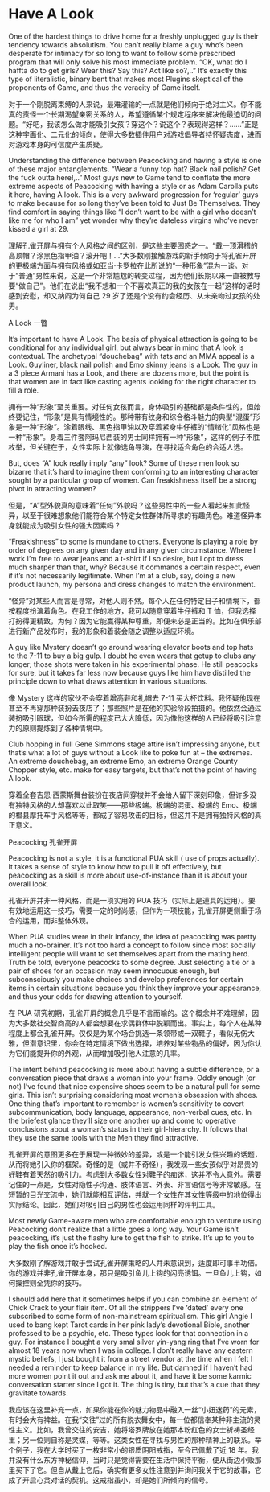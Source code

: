 # Have A Look

One of the hardest things to drive home for a freshly unplugged guy is their tendency towards absolutism. You can’t really blame a guy who’s been desperate for intimacy for so long to want to follow some prescribed program that will only solve his most immediate problem. “OK, what do I haffta do to get girls? Wear this? Say this? Act like so?,..” It’s exactly this type of literalistic, binary bent that makes most Plugins skeptical of the proponents of Game, and thus the veracity of Game itself.

对于一个刚脱离束缚的人来说，最难灌输的一点就是他们倾向于绝对主义。你不能真的责怪一个长期渴望亲密关系的人，希望遵循某个规定程序来解决他最迫切的问题。“好吧，我该怎么做才能吸引女孩？穿这个？说这个？表现得这样？……”正是这种字面化、二元化的倾向，使得大多数插件用户对游戏倡导者持怀疑态度，进而对游戏本身的可信度产生质疑。

Understanding the difference between Peacocking and having a style is one of these major entanglements. “Wear a funny top hat? Black nail polish? Get the fuck outta here!,..” Most guys new to Game tend to conflate the more extreme aspects of Peacocking with having a style or as Adam Carolla puts it here, having A look. This is a very awkward progression for ‘regular’ guys to make because for so long they’ve been told to Just Be Themselves. They find comfort in saying things like “I don’t want to be with a girl who doesn’t like me for who I am” yet wonder why they’re dateless virgins who’ve never kissed a girl at 29.

理解孔雀开屏与拥有个人风格之间的区别，是这些主要困惑之一。“戴一顶滑稽的高顶帽？涂黑色指甲油？滚开吧！...”大多数刚接触游戏的新手倾向于将孔雀开屏的更极端方面与拥有风格或如亚当·卡罗拉在此所说的“一种形象”混为一谈。对于“普通”男性来说，这是一个非常尴尬的转变过程，因为他们长期以来一直被教导要“做自己”。他们在说出“我不想和一个不喜欢真正的我的女孩在一起”这样的话时感到安慰，却又纳闷为何自己 29 岁了还是个没有约会经历、从未亲吻过女孩的处男。

A Look 一瞥

It’s important to have A Look. The basis of physical attraction is going to be conditional for any individual girl, but always bear in mind that A look is contextual. The archetypal “douchebag” with tats and an MMA appeal is a Look. Guyliner, black nail polish and Emo skinny jeans is a Look. The guy in a 3 piece Armani has a Look, and there are dozens more, but the point is that women are in fact like casting agents looking for the right character to fill a role.

拥有一种“形象”至关重要。对任何女孩而言，身体吸引的基础都是条件性的，但始终要记住，“形象”是具有情境性的。那种带有纹身和综合格斗魅力的典型“混蛋”形象是一种“形象”。涂着眼线、黑色指甲油以及穿着紧身牛仔裤的“情绪化”风格也是一种“形象”。身着三件套阿玛尼西装的男士同样拥有一种“形象”，这样的例子不胜枚举，但关键在于，女性实际上就像选角导演，在寻找适合角色的合适人选。

But, does “A” look really imply “any” look? Some of these men look so bizarre that it’s hard to imagine them conforming to an interesting character sought by a particular group of women. Can freakishness itself be a strong pivot in attracting women?

但是，“A”型外貌真的意味着“任何”外貌吗？这些男性中的一些人看起来如此怪异，以至于很难想象他们能符合某个特定女性群体所寻求的有趣角色。难道怪异本身就能成为吸引女性的强大因素吗？

“Freakishness” to some is mundane to others. Everyone is playing a role by order of degrees on any given day and in any given circumstance. Where I work I’m free to wear jeans and a t-shirt if I so desire, but I opt to dress much sharper than that, why? Because it commands a certain respect, even if it’s not necessarily legitimate. When I’m at a club, say, doing a new product launch, my persona and dress changes to match the environment.

“怪异”对某些人而言是寻常，对他人则不然。每个人在任何特定日子和情境下，都按程度扮演着角色。在我工作的地方，我可以随意穿着牛仔裤和 T 恤，但我选择打扮得更精致，为何？因为它能赢得某种尊重，即便未必是正当的。比如在俱乐部进行新产品发布时，我的形象和着装会随之调整以适应环境。

A guy like Mystery doesn’t go around wearing elevator boots and top hats to the 7-11 to buy a big gulp. I doubt he even wears that getup to clubs any longer;  those shots were taken in his experimental phase. He still peacocks for sure, but it takes far less now because guys like him have distilled the principle down to what draws attention in various situations.

像 Mystery 这样的家伙不会穿着增高鞋和礼帽去 7-11 买大杯饮料。我怀疑他现在甚至不再穿那种装扮去夜店了；那些照片是在他的实验阶段拍摄的。他依然会通过装扮吸引眼球，但如今所需的程度已大大降低，因为像他这样的人已经将吸引注意力的原则提炼到了各种情境中。

Club hopping in full Gene Simmons stage attire isn’t impressing anyone, but that’s what a lot of guys without a Look like to poke fun at – the extremes. An extreme douchebag, an extreme Emo, an extreme Orange County Chopper style, etc. make for easy targets, but that’s not the point of having A look.

穿着全套吉恩·西蒙斯舞台装扮在夜店间穿梭并不会给人留下深刻印象，但许多没有独特风格的人却喜欢以此取笑——那些极端。极端的混蛋、极端的 Emo、极端的橙县摩托车手风格等等，都成了容易攻击的目标，但这并不是拥有独特风格的真正意义。

Peacocking 孔雀开屏

Peacocking is not a style, it is a functional PUA skill ( use of props actually). It takes a sense of style to know how to pull it off effectively, but peacocking as a skill is more about use-of-instance than it is about your overall look.

孔雀开屏并非一种风格，而是一项实用的 PUA 技巧（实际上是道具的运用）。要有效地运用这一技巧，需要一定的时尚感，但作为一项技能，孔雀开屏更侧重于场合的运用，而非整体外观。

When PUA studies were in their infancy, the idea of peacocking was pretty much a no-brainer. It’s not too hard a concept to follow since most socially intelligent people will want to set themselves apart from the mating herd. Truth be told, everyone peacocks to some degree. Just selecting a tie or a pair of shoes for an occasion may seem innocuous enough, but subconsciously you make choices and develop preferences for certain items in certain situations because you think they improve your appearance, and thus your odds for drawing attention to yourself.

在 PUA 研究初期，孔雀开屏的概念几乎是不言而喻的。这个概念并不难理解，因为大多数社交智商高的人都会想要在求偶群体中脱颖而出。事实上，每个人在某种程度上都会孔雀开屏。仅仅是为某个场合挑选一条领带或一双鞋子，看似无伤大雅，但潜意识里，你会在特定情境下做出选择，培养对某些物品的偏好，因为你认为它们能提升你的外观，从而增加吸引他人注意的几率。

The intent behind peacocking is more about having a subtle difference, or a conversation piece that draws a woman into your frame. Oddly enough (or not) I’ve found that nice expensive shoes seem to be a natural pull for some girls. This isn’t surprising considering most women’s obsession with shoes. One thing that’s important to remember is women’s sensitivity to covert subcommunication, body language, appearance, non-verbal cues, etc. In the briefest glance they’ll size one another up and come to operative conclusions about a woman’s status in their girl-hierarchy. It follows that they use the same tools with the Men they find attractive.

孔雀开屏的意图更多在于展现一种微妙的差异，或是一个能引发女性兴趣的话题，从而将她引入你的框架。奇怪的是（或并不奇怪），我发现一些女孩似乎对昂贵的好鞋有着天然的吸引力。考虑到大多数女性对鞋子的痴迷，这并不令人意外。需要记住的一点是，女性对隐性子沟通、肢体语言、外表、非言语信号等非常敏感。在短暂的目光交流中，她们就能相互评估，并就一个女性在其女性等级中的地位得出实际结论。因此，她们对吸引自己的男性也会运用同样的评判工具。

Most newly Game-aware men who are comfortable enough to venture using Peacocking don’t realize that a little goes a long way. Your Game isn’t peacocking, it’s just the flashy lure to get the fish to strike. It’s up to you to play the fish once it’s hooked.

大多数刚了解游戏并敢于尝试孔雀开屏策略的人并未意识到，适度即可事半功倍。你的游戏并非孔雀开屏本身，那只是吸引鱼儿上钩的闪亮诱饵。一旦鱼儿上钩，如何操控则全凭你的技巧。

I should add here that it sometimes helps if you can combine an element of  Chick Crack to your flair item. Of all the strippers I’ve ‘dated’ every one subscribed to some form of non-mainstream spiritualism. This girl Angie I used to bang kept Tarot cards in her pink lady’s devotional Bible, another professed to be a psychic, etc. These types look for that connection in a guy. For instance I bought a very smal silver yin-yang ring that I’ve worn for almost 18 years now when I was in college. I don’t really have any eastern mystic beliefs, I just bought it from a street vendor at the time when I felt I needed a reminder to keep balance in my life. But damned if I haven’t had more women point it out and ask me about it, and have it be some karmic conversation starter since I got it. The thing is tiny, but that’s a cue that they gravitate towards.

我应该在这里补充一点，如果你能在你的魅力物品中融入一丝“小妞迷药”的元素，有时会大有裨益。在我“交往”过的所有脱衣舞女中，每一位都信奉某种非主流的灵性主义。比如，我曾交往的安吉，她将塔罗牌放在她那本粉红色的女士祈祷圣经里；另一位则自称是灵媒，等等。这类女性在寻找与男性的那种精神上的联系。举个例子，我在大学时买了一枚非常小的银质阴阳戒指，至今已佩戴了近 18 年。我并没有什么东方神秘信仰，当时只是觉得需要在生活中保持平衡，便从街边小贩那里买下了它。但自从戴上它后，确实有更多女性注意到并询问我关于它的故事，它成了开启心灵对话的契机。这戒指虽小，却是她们所倾向的信号。